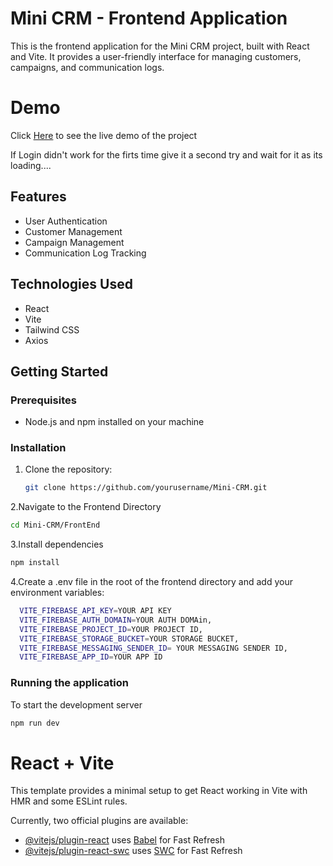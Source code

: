 # Mini CRM - Frontend Application

This is the frontend application for the Mini CRM project, built with React and Vite. It provides a user-friendly interface for managing customers, campaigns, and communication logs.

# Demo

Click [Here](https://mini-crm-five.vercel.app/) to see the live demo of the project

If Login didn't work for the firts time give it a second try and wait for it as its loading....

## Features

- User Authentication
- Customer Management
- Campaign Management
- Communication Log Tracking

## Technologies Used

- React
- Vite
- Tailwind CSS
- Axios

## Getting Started

### Prerequisites

- Node.js and npm installed on your machine

### Installation

1. Clone the repository:
   ```bash
   git clone https://github.com/yourusername/Mini-CRM.git
   ```

2.Navigate to the Frontend Directory
   ```bash
   cd Mini-CRM/FrontEnd
   ```

3.Install dependencies
   ```bash
   npm install
```
4.Create a .env file in the root of the frontend directory and add your environment variables:
```bash
  VITE_FIREBASE_API_KEY=YOUR API KEY
  VITE_FIREBASE_AUTH_DOMAIN=YOUR AUTH DOMAin,
  VITE_FIREBASE_PROJECT_ID=YOUR PROJECT ID,
  VITE_FIREBASE_STORAGE_BUCKET=YOUR STORAGE BUCKET,
  VITE_FIREBASE_MESSAGING_SENDER_ID= YOUR MESSAGING SENDER ID,
  VITE_FIREBASE_APP_ID=YOUR APP ID

```
### Running the application
To start the development server
```bash
npm run dev
```







# React + Vite

This template provides a minimal setup to get React working in Vite with HMR and some ESLint rules.

Currently, two official plugins are available:

- [@vitejs/plugin-react](https://github.com/vitejs/vite-plugin-react/blob/main/packages/plugin-react/README.md) uses [Babel](https://babeljs.io/) for Fast Refresh
- [@vitejs/plugin-react-swc](https://github.com/vitejs/vite-plugin-react-swc) uses [SWC](https://swc.rs/) for Fast Refresh
